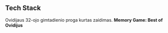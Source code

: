 ## Tech Stack

Ovidijaus 32-ojo gimtadienio proga kurtas zaidimas. **Memory Game: Best of Ovidijus**
